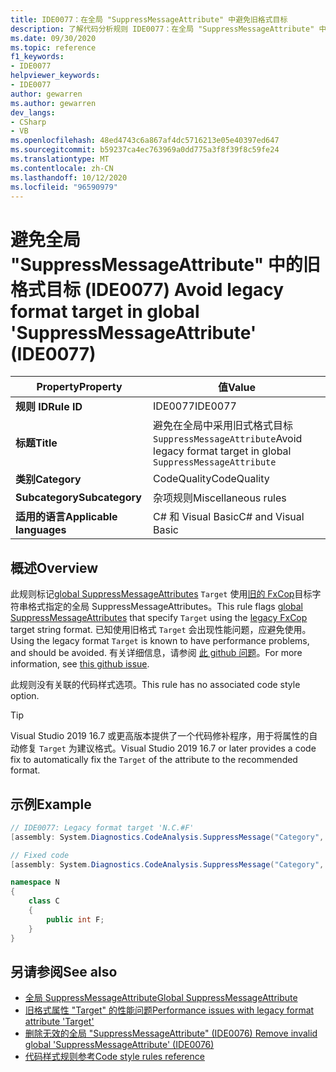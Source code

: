 ```yaml
---
title: IDE0077：在全局 "SuppressMessageAttribute" 中避免旧格式目标
description: 了解代码分析规则 IDE0077：在全局 "SuppressMessageAttribute" 中避免旧格式目标
ms.date: 09/30/2020
ms.topic: reference
f1_keywords:
- IDE0077
helpviewer_keywords:
- IDE0077
author: gewarren
ms.author: gewarren
dev_langs:
- CSharp
- VB
ms.openlocfilehash: 48ed4743c6a867af4dc5716213e05e40397ed647
ms.sourcegitcommit: b59237ca4ec763969a0dd775a3f8f39f8c59fe24
ms.translationtype: MT
ms.contentlocale: zh-CN
ms.lasthandoff: 10/12/2020
ms.locfileid: "96590979"
---
```

# <a name="avoid-legacy-format-target-in-global-suppressmessageattribute-ide0077"></a><span data-ttu-id="10937-103">避免全局 "SuppressMessageAttribute" 中的旧格式目标 (IDE0077) </span><span class="sxs-lookup"><span data-stu-id="10937-103">Avoid legacy format target in global 'SuppressMessageAttribute' (IDE0077)</span></span>

|<span data-ttu-id="10937-104">Property</span><span class="sxs-lookup"><span data-stu-id="10937-104">Property</span></span>|<span data-ttu-id="10937-105">值</span><span class="sxs-lookup"><span data-stu-id="10937-105">Value</span></span>|
|-|-|
| <span data-ttu-id="10937-106">**规则 ID**</span><span class="sxs-lookup"><span data-stu-id="10937-106">**Rule ID**</span></span> | <span data-ttu-id="10937-107">IDE0077</span><span class="sxs-lookup"><span data-stu-id="10937-107">IDE0077</span></span> |
| <span data-ttu-id="10937-108">**标题**</span><span class="sxs-lookup"><span data-stu-id="10937-108">**Title**</span></span> | <span data-ttu-id="10937-109">避免在全局中采用旧式格式目标 `SuppressMessageAttribute`</span><span class="sxs-lookup"><span data-stu-id="10937-109">Avoid legacy format target in global `SuppressMessageAttribute`</span></span> |
| <span data-ttu-id="10937-110">**类别**</span><span class="sxs-lookup"><span data-stu-id="10937-110">**Category**</span></span> | <span data-ttu-id="10937-111">CodeQuality</span><span class="sxs-lookup"><span data-stu-id="10937-111">CodeQuality</span></span> |
| <span data-ttu-id="10937-112">**Subcategory**</span><span class="sxs-lookup"><span data-stu-id="10937-112">**Subcategory**</span></span> | <span data-ttu-id="10937-113">杂项规则</span><span class="sxs-lookup"><span data-stu-id="10937-113">Miscellaneous rules</span></span> |
| <span data-ttu-id="10937-114">**适用的语言**</span><span class="sxs-lookup"><span data-stu-id="10937-114">**Applicable languages**</span></span> | <span data-ttu-id="10937-115">C# 和 Visual Basic</span><span class="sxs-lookup"><span data-stu-id="10937-115">C# and Visual Basic</span></span> |

## <a name="overview"></a><span data-ttu-id="10937-116">概述</span><span class="sxs-lookup"><span data-stu-id="10937-116">Overview</span></span>

<span data-ttu-id="10937-117">此规则标记[global SuppressMessageAttributes](/visualstudio/code-quality/in-source-suppression-overview#global-level-suppressions) `Target` 使用[旧的 FxCop](/visualstudio/code-quality/migrate-from-legacy-analysis-to-fxcop-analyzers)目标字符串格式指定的全局 SuppressMessageAttributes。</span><span class="sxs-lookup"><span data-stu-id="10937-117">This rule flags [global SuppressMessageAttributes](/visualstudio/code-quality/in-source-suppression-overview#global-level-suppressions) that specify `Target` using the [legacy FxCop](/visualstudio/code-quality/migrate-from-legacy-analysis-to-fxcop-analyzers) target string format.</span></span> <span data-ttu-id="10937-118">已知使用旧格式 `Target` 会出现性能问题，应避免使用。</span><span class="sxs-lookup"><span data-stu-id="10937-118">Using the legacy format `Target` is known to have performance problems, and should be avoided.</span></span> <span data-ttu-id="10937-119">有关详细信息，请参阅 [此 github 问题](https://github.com/dotnet/roslyn/issues/44362)。</span><span class="sxs-lookup"><span data-stu-id="10937-119">For more information, see [this github issue](https://github.com/dotnet/roslyn/issues/44362).</span></span>

<span data-ttu-id="10937-120">此规则没有关联的代码样式选项。</span><span class="sxs-lookup"><span data-stu-id="10937-120">This rule has no associated code style option.</span></span>

> [!TIP]
>
> <span data-ttu-id="10937-121">Visual Studio 2019 16.7 或更高版本提供了一个代码修补程序，用于将属性的自动修复 `Target` 为建议格式。</span><span class="sxs-lookup"><span data-stu-id="10937-121">Visual Studio 2019 16.7 or later provides a code fix to automatically fix the `Target` of the attribute to the recommended format.</span></span>

## <a name="example"></a><span data-ttu-id="10937-122">示例</span><span class="sxs-lookup"><span data-stu-id="10937-122">Example</span></span>

```csharp
// IDE0077: Legacy format target 'N.C.#F'
[assembly: System.Diagnostics.CodeAnalysis.SuppressMessage("Category", "Id: Title", Scope = "member", Target = "N.C.#F")]

// Fixed code
[assembly: System.Diagnostics.CodeAnalysis.SuppressMessage("Category", "Id: Title", Scope = "member", Target = "~F:N.C.F")]

namespace N
{
    class C
    {
        public int F;
    }
}
```

## <a name="see-also"></a><span data-ttu-id="10937-123">另请参阅</span><span class="sxs-lookup"><span data-stu-id="10937-123">See also</span></span>

- [<span data-ttu-id="10937-124">全局 SuppressMessageAttribute</span><span class="sxs-lookup"><span data-stu-id="10937-124">Global SuppressMessageAttribute</span></span>](/visualstudio/code-quality/in-source-suppression-overview#global-level-suppressions)
- [<span data-ttu-id="10937-125">旧格式属性 "Target" 的性能问题</span><span class="sxs-lookup"><span data-stu-id="10937-125">Performance issues with legacy format attribute 'Target'</span></span>](https://github.com/dotnet/roslyn/issues/44362)
- [<span data-ttu-id="10937-126">删除无效的全局 "SuppressMessageAttribute" (IDE0076) </span><span class="sxs-lookup"><span data-stu-id="10937-126">Remove invalid global 'SuppressMessageAttribute' (IDE0076)</span></span>](ide0076.md)
- [<span data-ttu-id="10937-127">代码样式规则参考</span><span class="sxs-lookup"><span data-stu-id="10937-127">Code style rules reference</span></span>](index.md)
